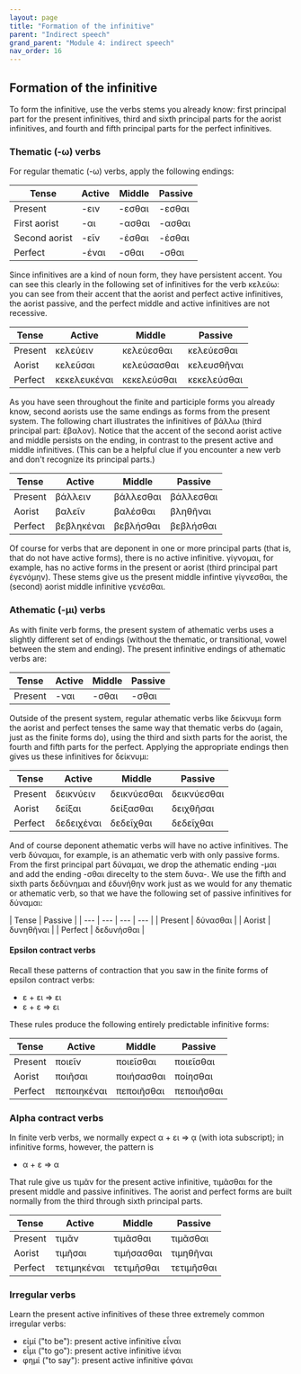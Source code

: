 ```yaml
---
layout: page
title: "Formation of the infinitive"
parent: "Indirect speech"
grand_parent: "Module 4: indirect speech"
nav_order: 16
---
```



## Formation of the infinitive

To form the infinitive, use the verbs stems you already know: first principal part for the present infinitives, third and sixth principal parts for the aorist infinitives, and fourth and fifth principal parts for the perfect infinitives.


### Thematic (-ω) verbs

For regular thematic (-ω) verbs, apply the following endings:


| Tense | Active | Middle | Passive |
| --- | --- | --- | --- |
| Present | -ειν | -εσθαι | -εσθαι |
| First aorist | -αι | -ασθαι | -ασθαι |
| Second aorist | -εῖν | -έσθαι | -έσθαι |
| Perfect | -έναι  | -σθαι | -σθαι |


Since infinitives are a kind of noun form, they have persistent accent. You can see this clearly in the following set of infinitives for the verb κελεύω: you can see from their accent that the aorist and perfect active infinitives, the aorist passive, and the perfect middle and active infinitives are not recessive.


| Tense | Active | Middle | Passive |
| --- | --- | --- | ---  |
| Present | κελεύειν|  κελεύεσθαι |   κελεύεσθαι |
| Aorist | κελεῦσαι | κελεύσασθαι | κελευσθῆναι |
| Perfect |  κεκελευκέναι|  κεκελεύσθαι | κεκελεύσθαι |


As you have seen throughout the finite and participle forms you already know, second aorists use the same endings as forms from the present system. The following chart illustrates the infinitives of βάλλω (third principal part: ἔβαλον). Notice that the accent of the second aorist active and middle persists on the ending, in contrast to the present active and middle infinitives. (This can be a helpful clue if you encounter a new verb and don't recognize its principal parts.)

| Tense | Active | Middle | Passive |
| --- | --- | --- | ---  |
| Present | βάλλειν|  βάλλεσθαι |   βάλλεσθαι |
| Aorist | βαλεῖν | βαλέσθαι | βληθῆναι |
| Perfect |  βεβληκέναι|  βεβλήσθαι | βεβλήσθαι |

Of course for verbs that are deponent in one or more principal parts (that is, that do not have active forms), there is no active infinitive. γίγνομαι, for example, has no active forms in the present or aorist (third principal part ἐγενόμην). These stems give us the present middle infintive γίγνεσθαι, the (second) aorist middle infinitive γενέσθαι.


### Athematic (-μι) verbs

As with finite verb forms, the present system of athematic verbs uses a slightly different set of endings (without the thematic, or transitional, vowel between the  stem and ending). The present infinitive endings of athematic verbs are:

| Tense | Active | Middle | Passive |
| --- | --- | --- | --- |
| Present | -ναι | -σθαι | -σθαι |


Outside of the present system, regular athematic verbs like δείκνυμι form the aorist and perfect tenses the same way that thematic verbs do (again, just as the finite forms do), using the third and sixth parts for the aorist, the fourth and fifth parts for the perfect. Applying the appropriate endings then gives us these infinitives for δείκνυμι: 

| Tense | Active | Middle | Passive |
| --- | --- | --- | ---  |
| Present | δεικνύειν|  δεικνύεσθαι |   δεικνύεσθαι |
| Aorist | δεῖξαι | δείξασθαι | δειχθῆσαι |
| Perfect |  δεδειχέναι| δεδεῖχθαι   |  δεδεῖχθαι |

And of course deponent athematic verbs will have no active infinitives. The verb δύναμαι, for example, is an athematic verb with only passive forms. From the first principal part δύναμαι, we drop the athematic ending -μαι and add the ending -σθαι direcelty to the stem δυνα-.  We use the fifth and sixth parts δεδύνημαι and ἐδυνήθην work just as we would for any thematic or athematic verb, so that we have the following set of passive infinitives for δύναμαι:


| Tense | Passive |
| --- | --- | --- | ---  |
| Present |   δύνασθαι |
| Aorist |  δυνηθῆναι |
| Perfect | δεδυνήσθαι |



#### Epsilon contract verbs

Recall these patterns of contraction that you saw in the finite forms of epsilon contract verbs:

- ε + ει => ει 
- ε + ε => ει 

These rules produce the following entirely predictable infinitive forms:

| Tense | Active | Middle | Passive |
| --- | --- | --- | ---  |
| Present | ποιεῖν|  ποιεῖσθαι |   ποιεῖσθαι |
| Aorist | ποιῆσαι | ποιήσασθαι | ποίησθαι |
| Perfect |  πεποιηκέναι|  πεποιῆσθαι  |  πεποιῆσθαι |



### Alpha contract verbs

In finite verb verbs, we normally expect α + ει => ᾳ (with iota subscript); in infinitive forms, however, the pattern is 

- α + ε => α 

That rule give us τιμᾶν for the present active infinitive,  τιμᾶσθαι for the present middle and passive infinitives.  The aorist and perfect forms are built normally from the third through sixth principal parts.

| Tense | Active | Middle | Passive |
| --- | --- | --- | ---  |
| Present | τιμᾶν|  τιμᾶσθαι |   τιμᾶσθαι |
| Aorist | τιμῆσαι | τιμήσασθαι | τιμηθῆναι |
| Perfect |  τετιμηκέναι| τετιμῆσθαι   | τετιμῆσθαι |



### Irregular verbs

Learn the present active infinitives of these three extremely common irregular verbs:


- εἰμί ("to be"): present active infinitive εἶναι
- εἶμι ("to go"): present active infinitive ἰέναι
- φημί ("to say"):  present active infinitive φάναι


